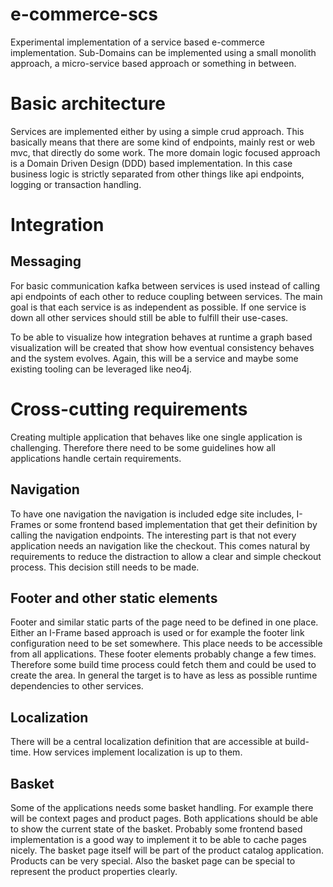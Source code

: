 # e-commerce-scs
Experimental implementation of a service based e-commerce implementation. Sub-Domains can be implemented using a small monolith approach, a micro-service based approach or something in between.

# Basic architecture
Services are implemented either by using a simple crud approach. This basically means that there are some kind of endpoints, mainly rest or web mvc, that directly do some work. The more domain logic focused approach is a Domain Driven Design (DDD) based implementation. In this case business logic is strictly separated from other things like api endpoints, logging or transaction handling.

# Integration

## Messaging
For basic communication kafka between services is used instead of calling api endpoints of each other to reduce coupling between services. The main goal is that each service is as independent as possible. If one service is down all other services should still be able to fulfill their use-cases.

To be able to visualize how integration behaves at runtime a graph based visualization will be created that show how eventual consistency behaves and the system evolves. Again, this will be a service and maybe some existing tooling can be leveraged like neo4j.

# Cross-cutting requirements

Creating multiple application that behaves like one single application is challenging. Therefore there need to be some guidelines how all applications handle certain requirements.

## Navigation
To have one navigation the navigation is included edge site includes, I-Frames or some frontend based implementation that get their definition by calling the navigation endpoints. The interesting part is that not every application needs an navigation like the checkout. This comes natural by requirements to reduce the distraction to allow a clear and simple checkout process. This decision still needs to be made.

## Footer and other static elements
Footer and similar static parts of the page need to be defined in one place. Either an I-Frame based approach is used or for example the footer link configuration need to be set somewhere. This place needs to be accessible from all applications. These footer elements probably change a few times. Therefore some build time process could fetch them and could be used to create the area. In general the target is to have as less as possible runtime dependencies to other services.

## Localization
There will be a central localization definition that are accessible at build-time. How services implement localization is up to them.

## Basket
Some of the applications needs some basket handling. For example there will be context pages and product pages. Both applications should be able to show the current state of the basket. Probably some frontend based implementation is a good way to implement it to be able to cache pages nicely. The basket page itself will be part of the product catalog application. Products can be very special. Also the basket page can be special to represent the product properties clearly.
